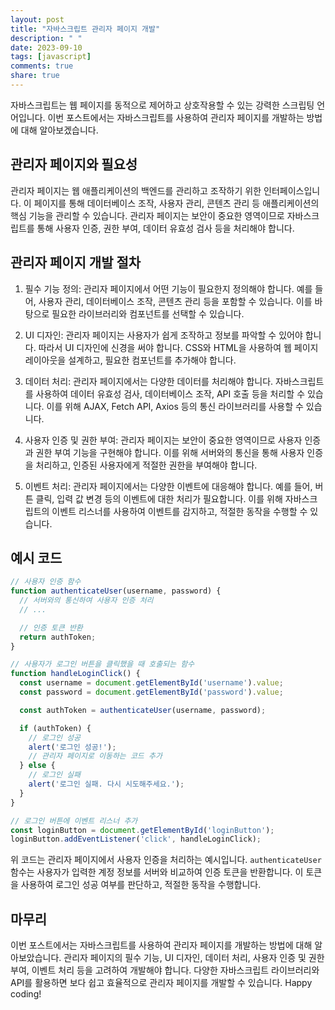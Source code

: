 ```yaml
---
layout: post
title: "자바스크립트 관리자 페이지 개발"
description: " "
date: 2023-09-10
tags: [javascript]
comments: true
share: true
---
```


자바스크립트는 웹 페이지를 동적으로 제어하고 상호작용할 수 있는 강력한 스크립팅 언어입니다. 이번 포스트에서는 자바스크립트를 사용하여 관리자 페이지를 개발하는 방법에 대해 알아보겠습니다.

## 관리자 페이지와 필요성

관리자 페이지는 웹 애플리케이션의 백엔드를 관리하고 조작하기 위한 인터페이스입니다. 이 페이지를 통해 데이터베이스 조작, 사용자 관리, 콘텐츠 관리 등 애플리케이션의 핵심 기능을 관리할 수 있습니다. 관리자 페이지는 보안이 중요한 영역이므로 자바스크립트를 통해 사용자 인증, 권한 부여, 데이터 유효성 검사 등을 처리해야 합니다.

## 관리자 페이지 개발 절차

1. 필수 기능 정의: 관리자 페이지에서 어떤 기능이 필요한지 정의해야 합니다. 예를 들어, 사용자 관리, 데이터베이스 조작, 콘텐츠 관리 등을 포함할 수 있습니다. 이를 바탕으로 필요한 라이브러리와 컴포넌트를 선택할 수 있습니다.

2. UI 디자인: 관리자 페이지는 사용자가 쉽게 조작하고 정보를 파악할 수 있어야 합니다. 따라서 UI 디자인에 신경을 써야 합니다. CSS와 HTML을 사용하여 웹 페이지 레이아웃을 설계하고, 필요한 컴포넌트를 추가해야 합니다.

3. 데이터 처리: 관리자 페이지에서는 다양한 데이터를 처리해야 합니다. 자바스크립트를 사용하여 데이터 유효성 검사, 데이터베이스 조작, API 호출 등을 처리할 수 있습니다. 이를 위해 AJAX, Fetch API, Axios 등의 통신 라이브러리를 사용할 수 있습니다.

4. 사용자 인증 및 권한 부여: 관리자 페이지는 보안이 중요한 영역이므로 사용자 인증과 권한 부여 기능을 구현해야 합니다. 이를 위해 서버와의 통신을 통해 사용자 인증을 처리하고, 인증된 사용자에게 적절한 권한을 부여해야 합니다.

5. 이벤트 처리: 관리자 페이지에서는 다양한 이벤트에 대응해야 합니다. 예를 들어, 버튼 클릭, 입력 값 변경 등의 이벤트에 대한 처리가 필요합니다. 이를 위해 자바스크립트의 이벤트 리스너를 사용하여 이벤트를 감지하고, 적절한 동작을 수행할 수 있습니다.

## 예시 코드

```javascript
// 사용자 인증 함수
function authenticateUser(username, password) {
  // 서버와의 통신하여 사용자 인증 처리
  // ...

  // 인증 토큰 반환
  return authToken;
}

// 사용자가 로그인 버튼을 클릭했을 때 호출되는 함수
function handleLoginClick() {
  const username = document.getElementById('username').value;
  const password = document.getElementById('password').value;

  const authToken = authenticateUser(username, password);

  if (authToken) {
    // 로그인 성공
    alert('로그인 성공!');
    // 관리자 페이지로 이동하는 코드 추가
  } else {
    // 로그인 실패
    alert('로그인 실패. 다시 시도해주세요.');
  }
}

// 로그인 버튼에 이벤트 리스너 추가
const loginButton = document.getElementById('loginButton');
loginButton.addEventListener('click', handleLoginClick);
```

위 코드는 관리자 페이지에서 사용자 인증을 처리하는 예시입니다. `authenticateUser` 함수는 사용자가 입력한 계정 정보를 서버와 비교하여 인증 토큰을 반환합니다. 이 토큰을 사용하여 로그인 성공 여부를 판단하고, 적절한 동작을 수행합니다.

## 마무리

이번 포스트에서는 자바스크립트를 사용하여 관리자 페이지를 개발하는 방법에 대해 알아보았습니다. 관리자 페이지의 필수 기능, UI 디자인, 데이터 처리, 사용자 인증 및 권한 부여, 이벤트 처리 등을 고려하여 개발해야 합니다. 다양한 자바스크립트 라이브러리와 API를 활용하면 보다 쉽고 효율적으로 관리자 페이지를 개발할 수 있습니다. Happy coding!